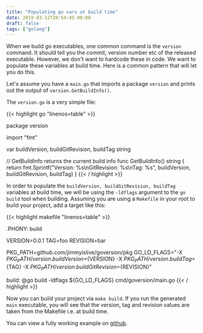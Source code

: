```yaml
---
title: "Populating go vars at build time"
date: 2019-03-12T20:54:45-08:00
draft: false
tags: ["golang"]
---
```

When we build go executables, one common command is the `version` command. It should tell you the commit, version number etc of the released executable. However, we don't want to hardcode these in code. We want to populate these variables at build time. Here is a common pattern that will let you do this. 

Let's assume you have a `main.go` that imports a package `version` and prints out the output of `version.GetBuildInfo()`.

The `version.go` is a very simple file:

{{< highlight go "linenos=table" >}}

package version

import "fmt"

var buildVersion, buildGitRevision, buildTag string

// GetBuildInfo returns the current build info
func GetBuildInfo() string {
        return fmt.Sprintf("Version: %s\nGitRevision: %s\nTag: %s", buildVersion, buildGitRevision, buildTag)
}
{{< / highlight >}}


In order to populate the `buildVersion, buildGitRevision, buildTag` variables at build time, we will be using the `-ldflags` argument to the `go build` tool when building. Assuming you are using a `Makefile` in your root to build your project, add a target like this:

{{< highlight makefile "linenos=table" >}}

.PHONY: build

VERSION=0.0.1
TAG=foo
REVISION=bar

PKG_PATH=github.com/jimmyislive/goversion/pkg
GO_LD_FLAGS="-X ${PKG_PATH}/version.buildVersion=${VERSION} -X ${PKG_PATH}/version.buildTag=${TAG} -X ${PKG_PATH}/version.buildGitRevision=${REVISION}"

build:
        @go build -ldflags ${GO_LD_FLAGS} cmd/goversion/main.go
{{< / highlight >}}


Now you can build your project via `make build`. If you run the generated `main` executable, you will see that the version, tag and revision values are taken from the Makefile i.e. at build time.

You can view a fully working example on [github](https://github.com/jimmyislive/goversion).




